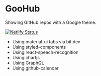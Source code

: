 # GooHub
Showing GitHub repos with a Google theme.

[![Netlify Status](https://api.netlify.com/api/v1/badges/6c92bd93-c3f5-42b0-928f-1925b3dd342c/deploy-status)](https://app.netlify.com/sites/goohub/deploys)

- Using material-ui tabs via bit.dev
- Using styled-components
- Using react-speech-recognition
- Using chartjs
- Using GraphQL
- Using github-calendar